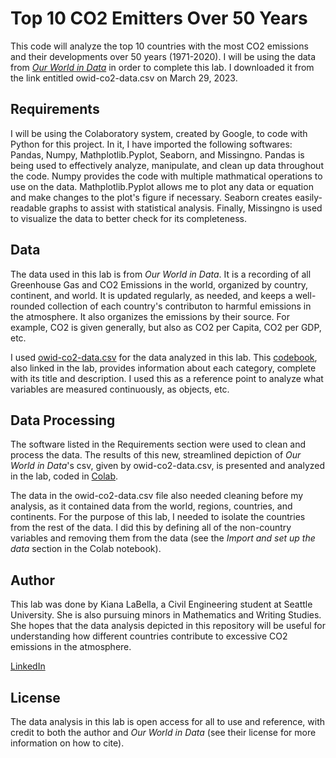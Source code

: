 # Top 10 CO2 Emitters Over 50 Years
This code will analyze the top 10 countries with the most CO2 emissions and their developments over 50 years (1971-2020).
I will be using the data from [*Our World in Data*](https://github.com/owid/co2-data) in order to complete this lab. I downloaded it from the link entitled owid-co2-data.csv on March 29, 2023.

## Requirements

I will be using the Colaboratory system, created by Google, to code with Python for this project. In it, I have imported the following softwares: Pandas, Numpy, Mathplotlib.Pyplot, Seaborn, and Missingno. Pandas is being used to effectively analyze, manipulate, and clean up data throughout the code. Numpy provides the code with multiple mathmatical operations to use on the data. Mathplotlib.Pyplot allows me to plot any data or equation and make changes to the plot's figure if necessary. Seaborn creates easily-readable graphs to assist with statistical analysis. Finally, Missingno is used to visualize the data to better check for its completeness.

## Data

The data used in this lab is from *Our World in Data*. It is a recording of all Greenhouse Gas and CO2 Emissions in the world, organized by country, continent, and world. It is updated regularly, as needed, and keeps a well-rounded collection of each country's contributon to harmful emissions in the atmosphere. It also organizes the emissions by their source. For example, CO2 is given generally, but also as CO2 per Capita, CO2 per GDP, etc.

I used [owid-co2-data.csv](https://raw.githubusercontent.com/owid/co2-data/master/owid-co2-data.csv) for the data analyzed in this lab. This [codebook](https://github.com/owid/co2-data/blob/master/owid-co2-codebook.csv), also linked in the lab, provides information about each category, complete with its title and description. I used this as a reference point to analyze what variables are measured continuously, as objects, etc.

## Data Processing

The software listed in the Requirements section were used to clean and process the data. The results of this new, streamlined depiction of *Our World in Data*'s csv, given by owid-co2-data.csv, is presented and analyzed in the lab, coded in [Colab](https://github.com/KianaLaBella/co2emissions/blob/main/Kiana%20LaBella%20MATH%202315%20Lab%201.ipynb).

The data in the owid-co2-data.csv file also needed cleaning before my analysis, as it contained data from the world, regions, countries, and continents. For the purpose of this lab, I needed to isolate the countries from the rest of the data. I did this by defining all of the non-country variables and removing them from the data (see the *Import and set up the data* section in the Colab notebook).

## Author

This lab was done by Kiana LaBella, a Civil Engineering student at Seattle University. She is also pursuing minors in Mathematics and Writing Studies. She hopes that the data analysis depicted in this repository will be useful for understanding how different countries contribute to excessive CO2 emissions in the atmosphere.

[LinkedIn](https://www.linkedin.com/in/kiana-labella)

## License

The data analysis in this lab is open access for all to use and reference, with credit to both the author and *Our World in Data* (see their license for more information on how to cite). 
